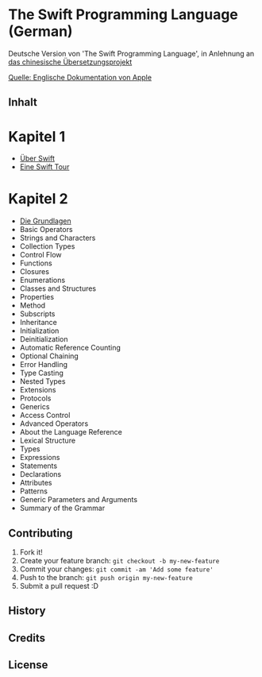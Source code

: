 # The Swift Programming Language (German)

Deutsche Version von 'The Swift Programming Language', in Anlehnung an [das chinesische Übersetzungsprojekt](https://github.com/numbbbbb/the-swift-programming-language-in-chinese/blob/gh-pages/README.md)

[Quelle: Englische Dokumentation von Apple](https://developer.apple.com/library/prerelease/ios/documentation/Swift/Conceptual/Swift_Programming_Language/index.html#//apple_ref/doc/uid/TP40014097-CH3-ID0)

## Inhalt

# Kapitel 1

- [Über Swift](https://github.com/DominicFrei/the-swift-programming-language-in-german/blob/gh-pages/source/chapter1_welcome_to_swift/01_about_swift.md)
- [Eine Swift Tour](https://github.com/DominicFrei/the-swift-programming-language-in-german/blob/gh-pages/source/chapter1_welcome_to_swift/02_a_swift_tour.md)

# Kapitel 2

- [Die Grundlagen](https://github.com/DominicFrei/the-swift-programming-language-in-german/blob/gh-pages/source/chapter2_language_guide/01_the_basics.md)
- Basic Operators
- Strings and Characters
- Collection Types
- Control Flow
- Functions
- Closures
- Enumerations
- Classes and Structures
- Properties
- Method
- Subscripts
- Inheritance
- Initialization
- Deinitialization
- Automatic Reference Counting
- Optional Chaining
- Error Handling
- Type Casting
- Nested Types
- Extensions
- Protocols
- Generics
- Access Control
- Advanced Operators
- About the Language Reference
- Lexical Structure
- Types
- Expressions
- Statements
- Declarations
- Attributes
- Patterns
- Generic Parameters and Arguments
- Summary of the Grammar

## Contributing

1. Fork it!
2. Create your feature branch: `git checkout -b my-new-feature`
3. Commit your changes: `git commit -am 'Add some feature'`
4. Push to the branch: `git push origin my-new-feature`
5. Submit a pull request :D

## History


## Credits


## License


